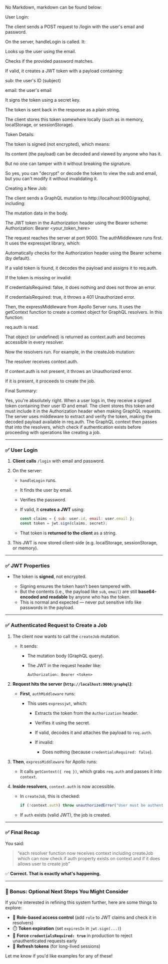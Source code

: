 No Markdown, markdown can be found below:

User Login:

The client sends a POST request to /login with the user's email and password.

On the server, handleLogin is called. It:

Looks up the user using the email.

Checks if the provided password matches.

If valid, it creates a JWT token with a payload containing:

sub: the user's ID (subject)

email: the user's email

It signs the token using a secret key.

The token is sent back in the response as a plain string.

The client stores this token somewhere locally (such as in memory, localStorage, or sessionStorage).

Token Details:

The token is signed (not encrypted), which means:

Its content (the payload) can be decoded and viewed by anyone who has it.

But no one can tamper with it without breaking the signature.

So yes, you can "decrypt" or decode the token to view the sub and email, but you can't modify it without invalidating it.

Creating a New Job:

The client sends a GraphQL mutation to http://localhost:9000/graphql, including:

The mutation data in the body.

The JWT token in the Authorization header using the Bearer scheme:
Authorization: Bearer <your_token_here>

The request reaches the server at port 9000. The authMiddleware runs first. It uses the expressjwt library, which:

Automatically checks for the Authorization header using the Bearer scheme (by default).

If a valid token is found, it decodes the payload and assigns it to req.auth.

If the token is missing or invalid:

If credentialsRequired: false, it does nothing and does not throw an error.

If credentialsRequired: true, it throws a 401 Unauthorized error.

Then, the expressMiddleware from Apollo Server runs. It uses the getContext function to create a context object for GraphQL resolvers. In this function:

req.auth is read.

That object (or undefined) is returned as context.auth and becomes accessible in every resolver.

Now the resolvers run. For example, in the createJob mutation:

The resolver receives context.auth.

If context.auth is not present, it throws an Unauthorized error.

If it is present, it proceeds to create the job.

Final Summary:

Yes, you're absolutely right. When a user logs in, they receive a signed token containing their user ID and email. The client stores this token and must include it in the Authorization header when making GraphQL requests. The server uses middleware to extract and verify the token, making the decoded payload available in req.auth. The GraphQL context then passes that into the resolvers, which check if authentication exists before proceeding with operations like creating a job.

---

### ✅ **User Login**

1. **Client calls** `/login` with email and password.

2. On the server:

   - `handleLogin` runs.

   - It finds the user by email.

   - Verifies the password.

   - If valid, it **creates a JWT** using:

     ```js
     const claims = { sub: user.id, email: user.email };
     const token = jwt.sign(claims, secret);
     ```

   - That token is **returned to the client** as a string.

3. This JWT is now stored client-side (e.g. localStorage, sessionStorage, or memory).

---

### ✅ **JWT Properties**

- The token is **signed**, not encrypted.

  - Signing ensures the token hasn’t been tampered with.
  - But the contents (i.e., the payload like `sub`, `email`) are still **base64-encoded and readable** by anyone who has the token.
  - This is normal and expected — never put sensitive info like passwords in the payload.

---

### ✅ **Authenticated Request to Create a Job**

1. The client now wants to call the `createJob` mutation.

   - It sends:

     - The mutation body (GraphQL query).
     - The JWT in the request header like:

       ```
       Authorization: Bearer <token>
       ```

2. **Request hits the server (`http://localhost:9000/graphql`)**:

   - **First**, `authMiddleware` runs:

     - This uses `expressjwt`, which:

       - Extracts the token from the `Authorization` header.
       - Verifies it using the secret.
       - If valid, decodes it and attaches the payload to `req.auth`.
       - If invalid:

         - Does nothing (because `credentialsRequired: false`).

3. **Then**, `expressMiddleware` for Apollo runs:

   - It calls `getContext({ req })`, which grabs `req.auth` and passes it into `context`.

4. **Inside resolvers**, `context.auth` is now accessible.

   - In `createJob`, this is checked:

     ```js
     if (!context.auth) throw unauthorizedError("User must be authenticated first");
     ```

   - If `auth` exists (valid JWT), the job is created.

---

### ✅ Final Recap

You said:

> “each resolver function now receives context including createJob which can now check if auth property exists on context and if it does allows user to create job”

✅ **Correct. That is exactly what's happening.**

---

### 🧠 Bonus: Optional Next Steps You Might Consider

If you're interested in refining this system further, here are some things to explore:

- 🔐 **Role-based access control** (add `role` to JWT claims and check it in resolvers)
- ⏱️ **Token expiration** (set `expiresIn` in `jwt.sign(...)`)
- 🚫 **Force `credentialsRequired: true`** in production to reject unauthenticated requests early
- 🔄 **Refresh tokens** (for long-lived sessions)

Let me know if you'd like examples for any of these!
